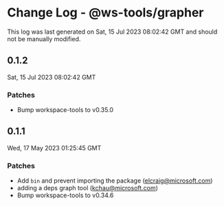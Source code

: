 # Change Log - @ws-tools/grapher

This log was last generated on Sat, 15 Jul 2023 08:02:42 GMT and should not be manually modified.

<!-- Start content -->

## 0.1.2

Sat, 15 Jul 2023 08:02:42 GMT

### Patches

- Bump workspace-tools to v0.35.0

## 0.1.1

Wed, 17 May 2023 01:25:45 GMT

### Patches

- Add `bin` and prevent importing the package (elcraig@microsoft.com)
- adding a deps graph tool (kchau@microsoft.com)
- Bump workspace-tools to v0.34.6
